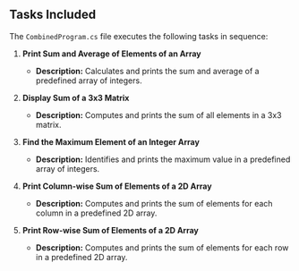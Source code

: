 
## Tasks Included

The `CombinedProgram.cs` file executes the following tasks in sequence:

1. **Print Sum and Average of Elements of an Array**
   - **Description:** Calculates and prints the sum and average of a predefined array of integers.

2. **Display Sum of a 3x3 Matrix**
   - **Description:** Computes and prints the sum of all elements in a 3x3 matrix.

3. **Find the Maximum Element of an Integer Array**
   - **Description:** Identifies and prints the maximum value in a predefined array of integers.

4. **Print Column-wise Sum of Elements of a 2D Array**
   - **Description:** Computes and prints the sum of elements for each column in a predefined 2D array.

5. **Print Row-wise Sum of Elements of a 2D Array**
   - **Description:** Computes and prints the sum of elements for each row in a predefined 2D array.



